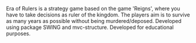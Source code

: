 Era of Rulers is a strategy game based on the game 'Reigns', where you have to take decisions as ruler of the kingdom. The players aim is to survive as many years as possible without being murdered/deposed.
Developed using package SWING and mvc-structure.
Developed for educational purposes.
